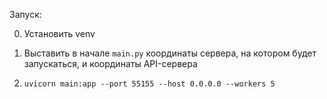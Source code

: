 Запуск:

0) Установить venv

1) Выставить в начале `main.py` координаты сервера, на котором будет запускаться, и координаты API-сервера

2) `uvicorn main:app --port 55155 --host 0.0.0.0 --workers 5`